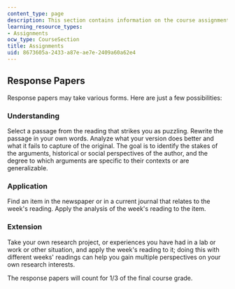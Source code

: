 ```yaml
---
content_type: page
description: This section contains information on the course assignments.
learning_resource_types:
- Assignments
ocw_type: CourseSection
title: Assignments
uid: 8673605a-2433-a87e-ae7e-2409a60a62e4
---
```


Response Papers
---------------

Response papers may take various forms. Here are just a few possibilities: 

### Understanding

Select a passage from the reading that strikes you as puzzling. Rewrite the passage in your own words. Analyze what your version does better and what it fails to capture of the original. The goal is to identify the stakes of the arguments, historical or social perspectives of the author, and the degree to which arguments are specific to their contexts or are generalizable.

### Application

Find an item in the newspaper or in a current journal that relates to the week's reading. Apply the analysis of the week's reading to the item.

### Extension

Take your own research project, or experiences you have had in a lab or work or other situation, and apply the week's reading to it; doing this with different weeks' readings can help you gain multiple perspectives on your own research interests.

The response papers will count for 1/3 of the final course grade.